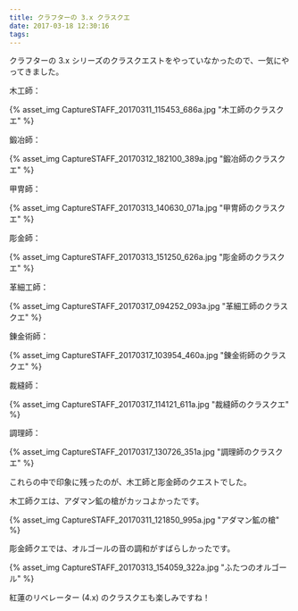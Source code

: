 ```yaml
---
title: クラフターの 3.x クラスクエ
date: 2017-03-18 12:30:16
tags:
---
```

クラフターの 3.x シリーズのクラスクエストをやっていなかったので、一気にやってきました。


木工師：

{% asset_img CaptureSTAFF_20170311_115453_686a.jpg "木工師のクラスクエ" %}

鍛冶師：

{% asset_img CaptureSTAFF_20170312_182100_389a.jpg "鍛冶師のクラスクエ" %}

甲冑師：

{% asset_img CaptureSTAFF_20170313_140630_071a.jpg "甲冑師のクラスクエ" %}

彫金師：

{% asset_img CaptureSTAFF_20170313_151250_626a.jpg "彫金師のクラスクエ" %}

革細工師：

{% asset_img CaptureSTAFF_20170317_094252_093a.jpg "革細工師のクラスクエ" %}

錬金術師：

{% asset_img CaptureSTAFF_20170317_103954_460a.jpg "錬金術師のクラスクエ" %}

裁縫師：

{% asset_img CaptureSTAFF_20170317_114121_611a.jpg "裁縫師のクラスクエ" %}

調理師：

{% asset_img CaptureSTAFF_20170317_130726_351a.jpg "調理師のクラスクエ" %}


これらの中で印象に残ったのが、木工師と彫金師のクエストでした。

木工師クエは、アダマン鉱の槍がカッコよかったです。

{% asset_img CaptureSTAFF_20170311_121850_995a.jpg "アダマン鉱の槍" %}

彫金師クエでは、オルゴールの音の調和がすばらしかったです。

{% asset_img CaptureSTAFF_20170313_154059_322a.jpg "ふたつのオルゴール" %}


紅蓮のリベレーター (4.x) のクラスクエも楽しみですね！
